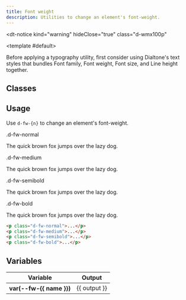 ```yaml
---
title: Font weight
description: Utilities to change an element's font-weight.
---
```


<dt-notice
  kind="warning"
  hideClose="true"
  class="d-wmx100p"
>
  <template #default>
    <p class="d-body--md-compact">Before applying a typography utility, first consider using <router-link class="d-fw-semibold d-link d-link--muted" to="/design/typography/">Dialtone's text styles</router-link> that bundles Font family, Font weight, Font size, and Line height together.</p>
  </template>
</dt-notice>

## Classes

<utility-class-table>
  <template #content>
    <tbody>
      <tr v-for="{ name, output } in weight">
        <th scope="row" class="d-code--sm d-fc-purple-400">
          .d-fw-{{ name }}
        </th>
        <td class="d-code--sm">
          font-weight: var(--fw-{{ name }}) !important;
        </td>
      </tr>
    </tbody>
  </template>
</utility-class-table>

## Usage

Use `d-fw-{n}` to change an element's font-weight.

<code-well-header class="d-d-flex d-jc-center d-fd-column d-p24 d-bgc-purple-100 d-w100p d-hmn102" custom>
  <div class="d-d-grid d-g16 d-ai-center" style="grid-template-columns: 10rem 1fr">
    <div class="d-code--sm d-fc-purple-400">.d-fw-normal</div>
    <div><p class="d-fs-300 d-fw-normal">The quick brown fox jumps over the lazy dog.</p></div>
    <div class="d-code--sm d-fc-purple-400">.d-fw-medium</div>
    <div><p class="d-fs-300 d-fw-medium">The quick brown fox jumps over the lazy dog.</p></div>
    <div class="d-code--sm d-fc-purple-400">.d-fw-semibold</div>
    <div><p class="d-fs-300 d-fw-semibold">The quick brown fox jumps over the lazy dog.</p></div>
    <div class="d-code--sm d-fc-purple-400">.d-fw-bold</div>
    <div><p class="d-fs-300 d-fw-bold">The quick brown fox jumps over the lazy dog.</p></div>
  </div>
</code-well-header>

```html
<p class="d-fw-normal">...</p>
<p class="d-fw-medium">...</p>
<p class="d-fw-semibold">...</p>
<p class="d-fw-bold">...</p>
```

<script setup>
  import { weight } from '@data/type.json';
</script>

## Variables

<table class="d-table dialtone-doc-table">
  <thead>
      <tr>
          <th scope="col" class="d-w25p">Variable</th>
          <th scope="col">Output</th>
      </tr>
  </thead>
  <tbody>
    <tr v-for="{ name, output } in weight">
      <th scope="row" class="d-code--sm d-fc-purple-400">var(--fw-{{ name }})</th>
      <td class="d-code--sm">{{ output }}</td>
    </tr>
  </tbody>
</table>
